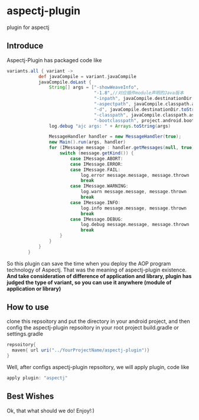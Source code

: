 # aspectj-plugin
plugin for aspectj
## Introduce
Aspectj-Plugin has packaged code like
```groovy
variants.all { variant ->
            def javaCompile = variant.javaCompile
            javaCompile.doLast {
                String[] args = ["-showWeaveInfo",
                                 "-1.8",//对应插件module声明的Java版本
                                 "-inpath", javaCompile.destinationDir.toString(),
                                 "-aspectpath", javaCompile.classpath.asPath,
                                 "-d", javaCompile.destinationDir.toString(),
                                 "-classpath", javaCompile.classpath.asPath,
                                 "-bootclasspath", project.android.bootClasspath.join(File.pathSeparator)]
                log.debug "ajc args: " + Arrays.toString(args)

                MessageHandler handler = new MessageHandler(true);
                new Main().run(args, handler)
                for (IMessage message : handler.getMessages(null, true)) {
                    switch (message.getKind()) {
                        case IMessage.ABORT:
                        case IMessage.ERROR:
                        case IMessage.FAIL:
                            log.error message.message, message.thrown
                            break
                        case IMessage.WARNING:
                            log.warn message.message, message.thrown
                            break
                        case IMessage.INFO:
                            log.info message.message, message.thrown
                            break
                        case IMessage.DEBUG:
                            log.debug message.message, message.thrown
                            break
                    }
                }
            }
        }
```
So this plugin can save the time when you deploy the AOP program technology of Aspectj.
That was the meaning of aspectj-plugin existence.
**And take consideration of difference of application and library, plugin has judged the type of variant, so you can use it anywhere (module of application or library)**
## How to use
clone this repsoitory and put the directory in your android project, and then config the aspectj-plugin repsoitory in your root project build.gradle or settings.gradle
```groovy
repsoitory{
  maven{ url uri("../YourProjectName/aspectj-plugin")}
}
```
Well, after configs aspectj-plugin repsoitory, we will apply plugin, code like
```groovy
apply plugin: "aspectj"
```
## Best Wishes
Ok, that what should we do!
Enjoy!:)
